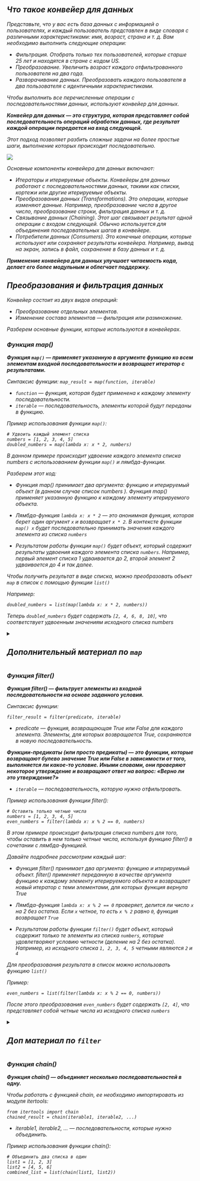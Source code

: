 <i>
<h2>Что такое конвейер для данных</h2>

Представьте, что у вас есть база данных с информацией о пользователях, и каждый пользователь представлен 
в виде словаря с различными характеристиками: имя, возраст, страна и т. д. 
Вам необходимо выполнить следующие операции:

- Фильтрация. Отобрать только тех пользователей, которые старше 25 лет и находятся в стране с кодом US.
- Преобразование. Увеличить возраст каждого отфильтрованного пользователя на два года.
- Разворачивание данных. Преобразовать каждого пользователя в два пользователя 
  с идентичными характеристиками.

Чтобы выполнить все перечисленные операции с последовательностями данных, используют конвейер для данных.

***Конвейер для данных — это структура, которая представляет собой последовательность операций обработки 
данных, где результат каждой операции передается на вход следующей.***

Этот подход позволяет разбить сложные задачи на более простые шаги, выполнение которых происходит 
последовательно.

![](https://cdn-user36618.skyeng.ru/skyconvert/unsafe/fit-in/684x/https://cdn-user12724.skyeng.ru/image/e152fbc2c4fcf6630eeae54414f5b804.png)

Основные компоненты конвейера для данных включают:

    
- Итераторы и итерируемые объекты. Конвейеры для данных работают с последовательностями данных, 
  такими как списки, кортежи или другие итерируемые объекты.
- Преобразования данных (Transformations). Это операции, которые изменяют данные. 
  Например, преобразование числа в другое число, преобразование строки, фильтрация данных и т. д.
- Связывание данных (Chaining). Этот шаг связывает результат одной операции с входом следующей. 
  Обычно используется для объединения последовательных шагов в конвейере.
- Потребители данных (Consumers). Это конечные операции, которые используют или сохраняют результаты 
  конвейера. Например, вывод на экран, запись в файл, сохранение в базу данных и т. д.

***Применение конвейера для данных улучшает читаемость кода, делает его более модульным и облегчает поддержку.***

## Преобразования и фильтрация данных
Конвейер состоит из двух видов операций:

- Преобразование отдельных элементов.
- Изменение состава элементов — фильтрация или размножение.

Разберем основные функции, которые используются в конвейерах.

### Функция map()
***Функция `map()` — применяет указанную в аргументе функцию ко всем элементам входной последовательности и 
возвращает итератор с результатами.***

Синтаксис функции:
`map_result = map(function, iterable)`
- `function` — функция, которая будет применена к каждому элементу последовательности.
- `iterable` — последовательность, элементы которой будут переданы в функцию.

Пример использования функции `map()`:

    # Удвоить каждый элемент списка
    numbers = [1, 2, 3, 4, 5]
    doubled_numbers = map(lambda x: x * 2, numbers)

В данном примере происходит удвоение каждого элемента списка numbers с использованием функции
`map()` и лямбда-функции.

Разберем этот код:

- Функция map() принимает два аргумента: функцию и итерируемый объект 
(в данном случае список numbers ). Функция map()
применяет указанную функцию к каждому элементу итерируемого объекта.

- Лямбда-функция `lambda x: x * 2` — это анонимная функция, которая берет один аргумент
`x` и возвращает `x * 2`. В контексте функции `map() x`
будет последовательно принимать значения каждого элемента из списка `numbers`

- Результатом работы функции `map()` будет объект, который содержит результаты удвоения 
каждого элемента списка `numbers`. Например, первый элемент списка 1 удваивается до 2, 
второй элемент 2 удваивается до 4 и так далее.

Чтобы получить результат в виде списка, можно преобразовать объект `map` в список с помощью функции `list()`

Например:

`doubled_numbers = list(map(lambda x: x * 2, numbers))`

Теперь `doubled_numbers` будет содержать `[2, 4, 6, 8, 10]`, что соответствует удвоенным значениям 
исходного списка numbers

<details>
<summary><h2>Дополнительный материал по <code>map</code></h2></summary>
В Python <code>iterable</code> в контексте функции <code>map()</code> означает любую коллекцию или последовательность, 
элементы которой можно поочередно обработать. Это включает в себя:

- Списки (`lists`)
- Кортежи (`tuples`)
- Строки (`strings`)
- Множества (`sets`)
- Словари (`dictionaries`)
- Диапазоны (`ranges`)
- Любые другие объекты, реализующие метод `__iter__` или `__getitem__`

<h3>Примеры использования <code>map()</code> с различными типами <code>iterable</code>:</h3>

<b>Список:</b>

    numbers = [1, 2, 3, 4, 5]
    squared_numbers = map(lambda x: x**2, numbers)
    print(list(squared_numbers))  # Вывод: [1, 4, 9, 16, 25]

<b>Кортеж:</b>

    numbers_tuple = (1, 2, 3, 4, 5)
    squared_numbers_tuple = map(lambda x: x**2, numbers_tuple)
    print(tuple(squared_numbers_tuple))  # Вывод: (1, 4, 9, 16, 25)

<b>Строка:</b>

    chars = "hello"
    upper_chars = map(lambda x: x.upper(), chars)
    print(''.join(upper_chars))  # Вывод: HELLO

<b>Множество:</b>

    numbers_set = {1, 2, 3, 4, 5}
    squared_numbers_set = map(lambda x: x**2, numbers_set)
    print(set(squared_numbers_set))  # Вывод: {1, 4, 9, 16, 25}

<b>Словарь:</b>

    numbers_dict = {'a': 1, 'b': 2, 'c': 3}
    squared_values = map(lambda x: x**2, numbers_dict.values())
    print(list(squared_values))  # Вывод: [1, 4, 9, 16, 25]

<b>Диапазон:</b>

    numbers_range = range(1, 6)
    squared_numbers_range = map(lambda x: x**2, numbers_range)
    print(list(squared_numbers_range))  # Вывод: [1, 4, 9, 16, 25]

</details>

### Функция filter()
***Функция filter() — фильтрует элементы из входной последовательности на основе заданного условия.***

Синтаксис функции:

`filter_result = filter(predicate, iterable)`

- predicate — функция, возвращающая True или False
для каждого элемента. Элементы, для которых возвращается
True, сохраняются в новую последовательность.

***Функции-предикаты (или просто предикаты) — это функции, которые возвращают булево значение
True или False в зависимости от того, выполняется ли какое-то условие. Иными словами, 
они проверяют некоторое утверждение и возвращают ответ на вопрос: «Верно ли это утверждение?»***

- `iterable` — последовательность, которую нужно отфильтровать.

Пример использования функции filter():

    # Оставить только четные числа
    numbers = [1, 2, 3, 4, 5]
    even_numbers = filter(lambda x: x % 2 == 0, numbers)
В этом примере происходит фильтрация списка numbers для того, чтобы оставить в нем только четные числа, 
используя функцию filter() в сочетании с лямбда-функцией.

Давайте подробнее рассмотрим каждый шаг:
- Функция filter() принимает два аргумента: функцию и итерируемый объект.
filter() применяет переданную в качестве аргумента функцию к каждому элементу итерируемого 
объекта и возвращает новый итератор с теми элементами, для которых функция вернула True

- Лямбда-функция `lambda x: x % 2 == 0` проверяет, делится ли число `x` на 2 без остатка. 
Если `x` четное, то есть `x % 2` равно `0`, функция возвращает `True`

- Результатом работы функции `filter()` будет объект, который содержит только те элементы из списка
`numbers`, которые удовлетворяют условию четности (деление на 2 без остатка). 
Например, из исходного списка `1, 2, 3, 4, 5` четными являются `2` и `4`

Для преобразования результата в список можно использовать функцию `list()`

Пример:

`even_numbers = list(filter(lambda x: x % 2 == 0, numbers))`

После этого преобразования `even_numbers` будет содержать `[2, 4]`, 
что представляет собой четные числа из исходного списка `numbers`

<details>
<summary><h2>Доп материал по <code>filter</code></h2></summary>
<h3>Синтаксис:</h3>

>filter_result = filter(function, iterable)

<h3>Параметры:</h3>
- `function`: Функция, которая возвращает `True` или `False` для каждого элемента из `iterable`
- `iterable`: Последовательность, элементы которой нужно отфильтровать.

### Примеры использования `filter()` с различными типами `iterable`:
Список:

    numbers = [1, 2, 3, 4, 5]
    filtered_numbers = filter(lambda x: x % 2 == 0, numbers)
    print(list(filtered_numbers))  # Вывод: [2, 4]

Кортеж:

    numbers_tuple = (1, 2, 3, 4, 5)
    filtered_numbers_tuple = filter(lambda x: x % 2 == 0, numbers_tuple)
    print(tuple(filtered_numbers_tuple))  # Вывод: (2, 4)

Строка:

    chars = "hello"
    filtered_chars = filter(lambda x: x in ['e', 'o'], chars)
    print(''.join(filtered_chars))  # Вывод: "eo"

Множество:

    numbers_set = {1, 2, 3, 4, 5}
    filtered_numbers_set = filter(lambda x: x % 2 == 0, numbers_set)
    print(set(filtered_numbers_set))  # Вывод: {2, 4}

Словарь:

    numbers_dict = {'a': 1, 'b': 2, 'c': 3}
    filtered_values = filter(lambda x: x[1] % 2 == 0, numbers_dict.items())
    print(dict(filtered_values))  # Вывод: {'b': 2}

Диапазон:

    numbers_range = range(1, 6)
    filtered_numbers_range = filter(lambda x: x % 2 == 0, numbers_range)
    print(list(filtered_numbers_range))  # Вывод: [2, 4]
</details>


### Функция chain()

***Функция chain() — объединяет несколько последовательностей в одну.***

Чтобы работать с функцией chain, ее необходимо импортировать из модуля itertools:

    from itertools import chain
    chained_result = chain(iterable1, iterable2, ...)

- iterable1, iterable2, ...
— последовательности, которые нужно объединить.

Пример использования функции chain():

    # Объединить два списка в один
    list1 = [1, 2, 3]
    list2 = [4, 5, 6]
    combined_list = list(chain(list1, list2))
</i>





